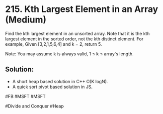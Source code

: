 # 215. Kth Largest Element in an Array (Medium)

Find the kth largest element in an unsorted array. Note that it is the kth largest element in the sorted order, not the kth distinct element.
For example,
Given [3,2,1,5,6,4] and k = 2, return 5.

Note: 
You may assume k is always valid, 1 ≤ k ≤ array's length.

## Solution:
- A short heap based solution in C++ O(K logN).
- A quick sort pivot based solution in JS.

#FB #MSFT #MSFT

#Divide and Conquer #Heap
